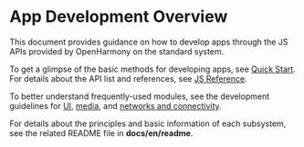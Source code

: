 # App Development Overview<a name="EN-US_TOPIC_0000001123678714"></a>

This document provides guidance on how to develop apps through the JS APIs provided by OpenHarmony on the standard system.

To get a glimpse of the basic methods for developing apps, see  [Quick Start](quick-start/Readme-EN.md). For details about the API list and references, see  [JS Reference](js-reference/Readme-EN.md).

To better understand frequently-used modules, see the development guidelines for  [UI](ui/Readme-EN.md),  [media](media/Readme-EN.md), and  [networks and connectivity](connectivity/Readme-EN.md).

For details about the principles and basic information of each subsystem, see the related README file in  **docs/en/readme**.

